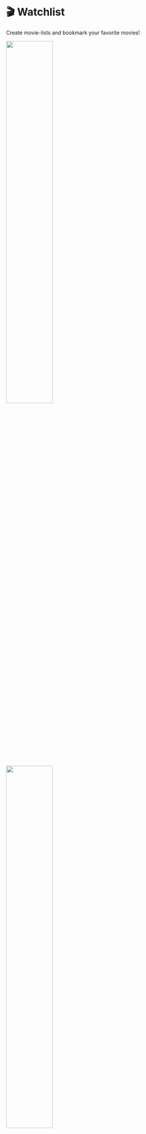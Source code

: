 # 🎬 Watchlist

Create movie-lists and bookmark your favorite movies!

<img src="https://user-images.githubusercontent.com/66011769/207251276-045b8546-e438-42ad-b870-bda93d79726e.png" width=50% height=50%>
<img src="https://user-images.githubusercontent.com/66011769/207252011-f78eb3d3-9c9c-43ed-9acb-4a3210115f62.png" width=50% height=50%>


<br>
App home: https://mattias-watchlist.herokuapp.com/
   

## Getting Started
### Setup

Install gems
```
bundle install
```
Install JS packages
```
yarn install
```

### ENV Variables
Create `.env` file
```
touch .env
```
Inside `.env`, set these variables. For any APIs, see group Slack channel.
```
CLOUDINARY_URL=your_own_cloudinary_url_key
```

### DB Setup
```
rails db:create
rails db:migrate
rails db:seed
```

### Run a server
```
rails s
```

## Built With
- [Rails 7](https://guides.rubyonrails.org/) - Backend / Front-end
- [Stimulus JS](https://stimulus.hotwired.dev/) - Front-end JS
- [Heroku](https://heroku.com/) - Deployment
- [PostgreSQL](https://www.postgresql.org/) - Database
- [Bootstrap](https://getbootstrap.com/) — Styling
- [Figma](https://www.figma.com) — Prototyping

## License
This project is licensed under the MIT License
